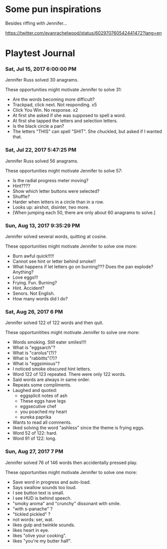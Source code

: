 # Some pun inspirations

Besides riffing with Jennifer...

<https://twitter.com/evanrachelwood/status/602970760542441472?lang=en>

# Playtest Journal


### Sat, Jul 15, 2017  6:00:00 PM

Jennifer Russ solved 30 anagrams.

These opportunities might motivate Jennifer to solve 31:

- Are the words becoming more difficult?
- Trackpad, click next. Not responding. x5
- Click You Win.  No response.  x2
- At first she asked if she was supposed to spell a word.
- At first she tapped the letters and selection letters.
- Is the black circle a pan?
- The letters "THIS" can spell "SHIT".  She chuckled, but asked if I wanted that.


### Sat, Jul 22, 2017  5:47:25 PM

Jennifer Russ solved 56 anagrams.

These opportunities might motivate Jennifer to solve 57:

- Is the radial progress meter moving?
- Hint????
- Show which letter buttons were selected?
- Shuffle?
- Harder when letters in a circle than in a row.
- Looks up:  airshot, disinter, two more.
- [When jumping each 50, there are only about 60 anagrams to solve.]


### Sun, Aug 13, 2017  9:35:29 PM

Jennifer solved several words, quitting at cosine.

These opportunities might motivate Jennifer to solve one more:

- Burn awful quick!!!!!
- Cannot see hint or letter behind smoke!!
- What happens if let letters go on burning???  Does the pan explode?  Anything?
- Love eggs!!!
- Frying.  Fun.  Burning?
- Hint.  Accident?
- Senors.  Not English.
- How many words did I do?

### Sat, Aug 26, 2017  6 PM

Jennifer solved 122 of 122 words and then quit.

These opportunitities might motivate Jennifer to solve one more:

- Words smoking.  Still eater smiles!!!!
- What is "eggsarch"?
- What is "carolus"(?)?
- What is "rabbitts"(?)?
- What is "eggsimious"?
- I noticed smoke obscured hint letters.
- Word 122 of 123 repeated.  There were only 122 words.
- Said words are always in same order.
- Repeats some compliments.
- Laughed and quoted:
	- eggsplicit notes of ash
	- These eggs have legs
	- eggsecutive chef
	- you poached my heart
	- eureka paprika
- Wants to read all comments.
- liked solving the word "ashless" since the theme is frying eggs.
- Word 52 of 122:  hard.
- Word 91 of 122:  long.

### Sun, Aug 27, 2017  7 PM

Jennifer solved 76 of 146 words then accidentally pressed play.

These opportunities might motivate Jennifer to solve one more:

- Save word in progress and auto-load.
- Says swallow sounds too loud.
- I see button text is small.
- I see HUD is behind speech.
- "smoky aroma" and "crunchy" dissonant with smile.
- "with s-panache" ?
- "tickled pickled" ?
- not words:  ser, wat.
- likes gulp and twinkle sounds.
- likes heart in eye.
- likes "olive your cooking".
- likes "you're my butter half".


